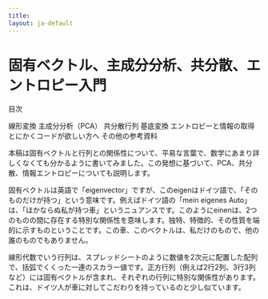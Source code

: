 ```yaml
---
title: 
layout: ja-default
---
```


# 固有ベクトル、主成分分析、共分散、エントロピー入門

目次

線形変換
主成分分析（PCA）
共分散行列
基底変換
エントロピーと情報の取得
とにかくコードが欲しい方へ
その他の参考資料

本稿は固有ベクトルと行列との関係性について、平易な言葉で、数学にあまり詳しくなくても分かるように書いてみました。この発想に基づいて、PCA、共分散、情報エントロピーについても説明します。

固有ベクトルは英語で「eigenvector」ですが、このeigenはドイツ語で、「そのものだけが持つ」という意味です。例えばドイツ語の「mein eigenes Auto」は、「ほかならぬ私が持つ車」というニュアンスです。このようにeinenは、2つのものの間に存在する特別な関係性を意味します。独特、特徴的、その性質を端的に示すものということです。この車、このベクトルは、私だけのもので、他の誰のものでもありません。

線形代数でいう行列は、スプレッドシートのように数値を2次元に配置した配列で、括弧でくくった一連のスカラー値です。正方行列（例えば2行2列、3行3列など）には固有ベクトルが含まれ、それぞれの行列に特別な関係性があります。これは、ドイツ人が車に対してこだわりを持っているのと少し似ています。
